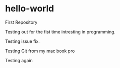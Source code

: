 hello-world
===========

First Repository

Testing out for the fist time intresting in programming.

Testing issue fix.

Testing Git from my mac book pro

Testing again
